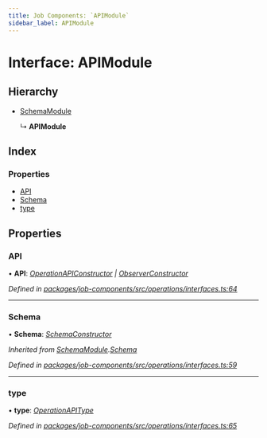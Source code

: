 ```yaml
---
title: Job Components: `APIModule`
sidebar_label: APIModule
---
```


# Interface: APIModule

## Hierarchy

* [SchemaModule](schemamodule.md)

  ↳ **APIModule**

## Index

### Properties

* [API](apimodule.md#api)
* [Schema](apimodule.md#schema)
* [type](apimodule.md#type)

## Properties

###  API

• **API**: *[OperationAPIConstructor](../overview.md#operationapiconstructor) | [ObserverConstructor](../overview.md#observerconstructor)*

*Defined in [packages/job-components/src/operations/interfaces.ts:64](https://github.com/terascope/teraslice/blob/653cf7530/packages/job-components/src/operations/interfaces.ts#L64)*

___

###  Schema

• **Schema**: *[SchemaConstructor](../overview.md#schemaconstructor)*

*Inherited from [SchemaModule](schemamodule.md).[Schema](schemamodule.md#schema)*

*Defined in [packages/job-components/src/operations/interfaces.ts:59](https://github.com/terascope/teraslice/blob/653cf7530/packages/job-components/src/operations/interfaces.ts#L59)*

___

###  type

• **type**: *[OperationAPIType](../overview.md#operationapitype)*

*Defined in [packages/job-components/src/operations/interfaces.ts:65](https://github.com/terascope/teraslice/blob/653cf7530/packages/job-components/src/operations/interfaces.ts#L65)*
